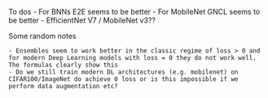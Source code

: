 To dos
    - For BNNs E2E seems to be better
    - For MobileNet GNCL seems to be better
    - EfficientNet V7 / MobileNet v3??

Some random notes

    - Ensembles seem to work better in the classic regime of loss > 0 and for modern Deep Learning models with loss = 0 they do not work well. The formulas clearly show this
    - Do we still train modern DL architectures (e.g. mobilenet) on CIFAR100/ImageNet do achieve 0 loss or is this impossible if we perform data augmentation etc?